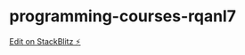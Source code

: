 # programming-courses-rqanl7

[Edit on StackBlitz ⚡️](https://stackblitz.com/edit/programming-courses-rqanl7)